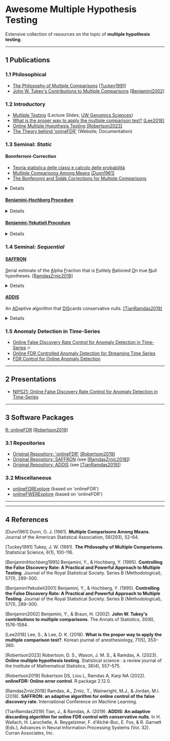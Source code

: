 # Awesome Multiple Hypothesis Testing
Extensive collection of resources on the topic of **multiple hypothesis testing**.

***

## 1 Publications

### 1.1 Philosophical

- [The Philosophy of Multiple Comparisons](https://projecteuclid.org/journals/statistical-science/volume-6/issue-1/The-Philosophy-of-Multiple-Comparisons/10.1214/ss/1177011945.full) [[Tuckey1991]](#tuckey1991)
- [John W. Tukey's Contributions to Multiple Comparisons](https://projecteuclid.org/journals/annals-of-statistics/volume-30/issue-6/John-W-Tukeys-contributions-to-multiple-comparisons/10.1214/aos/1043351247.full) [[Benjamini2002]](#benjamini2002)

### 1.2 Introductory

- [Multiple Testing](https://www.gs.washington.edu/academics/courses/akey/56008/lecture/lecture10.pdf) (Lecture Slides; [UW Genomics Sciences](https://www.gs.washington.edu/index.htm))
- [What is the proper way to apply the multiple comparison test?](https://www.ncbi.nlm.nih.gov/pmc/articles/PMC6193594/) [[Lee2018]](#lee2018)
- [Online Multiple Hypothesis Testing](https://www.ncbi.nlm.nih.gov/pmc/articles/PMC7615519/) [[Robertson2023]](#robertson23)
- [The Theory behind 'onineFDR'](https://bioconductor.org/packages/devel/bioc/vignettes/onlineFDR/inst/doc/theory.html#SAFFRON_gamma) (Website; Documentation)

### 1.3 Seminal: _Static_

#### Bonnferroni-Correction
- [Teoria statistica delle classi e calcolo delle probabilità](https://www.jstor.org/stable/23229706)
- [Multiple Comparisons Among Means](https://sci2s.ugr.es/keel/pdf/algorithm/articulo/1961-Bonferroni_Dunn-JASA.pdf) [[Dunn1961]](#dunn1961)
- [The Bonferonni and Šidák Corrections for Multiple Comparisons](https://personal.utdallas.edu/~Herve/Abdi-Bonferroni2007-pretty.pdf)

<details>
  <summary>Details</summary>

Algorithm for controlling the FWER in (static) hypothesis testing. The adjusted threshold $\alpha_i$ for $k$ tested hypotheses is calculated as:

$$\alpha_i = \frac{\alpha}{k}$$

</details>

#### [Benjamini-Hochberg Procedure](https://www.jstor.org/stable/2346101)

<details>
  <summary>Details</summary>

Algorithm for controlling the FDR in (static) hypothesis testing for _p_-values that are independent or with positive regression dependency on subsets:

- Given $\alpha$, sort all _p_-values $P_k$ and find the largest $k$ for $P_k \leq \frac{k}{m} \alpha$.
- Reject $\mathcal{H}_0$ for all $H_i$ for $i=1, 2, \ldots, k$.

[[BenjaminiHochberg1995]](#benjaminihochberg1995)

</details>

#### [Benjamini-Yekutieli Procedure](https://projecteuclid.org/journals/annals-of-statistics/volume-29/issue-4/The-control-of-the-false-discovery-rate-in-multiple-testing/10.1214/aos/1013699998.full)

<details>
  <summary>Details</summary>

Algorithm for controlling the FDR in (static) hypothesis testing for _p_-values under arbitrary dependence.
This modifies the threshold as obtained by Benjamini-Hochberg Procedure [[BenjaminiYekutieli2001]](#benjaminiyekutieli2001) as follows:

$$P_k \leq \frac{k}{m c(m)} \alpha$$

- The standard Benjamini-Hochberg Procedure can be recovered by $c(m)=1$ for independent or positively correlated _p_-values.
- Under arbitrary dependence $c(m)$ is defined as the _Harmonic_ number $c(m)=\sum^{m}{i=1}\frac{1}{i}$.

</details>

### 1.4 Seminal: _Sequential_

#### [SAFFRON](https://proceedings.mlr.press/v80/ramdas18a/ramdas18a.pdf)
<ins>S</ins>erial estimate of the <ins>A</ins>lpha <ins>F</ins>raction that is <ins>F</ins>utilely <ins>R</ins>ationed <ins>O</ins>n true <ins>N</ins>ull hypotheses. [[RamdasZrnic2018]](#ramdaszrnic2018)

<details>
  <summary>Details</summary>

Algorithm for controlling FDR in sequential (online) hypothesis testing for independent _p_-values that was proposed by [[RamdasZrnic2018]](#ramdaszrnic2018).

SAFFRON estimates the proportion of $\mathcal{H}_0$, i.e. adjusts the test levels $\alpha_i$ based on an estimate of the amount of alpha wealth that is allocated to testing true $\mathcal{H}_0$.
SAFFRON depends on the constants $w_0$ and $\lambda$, with $w_0$ as the initial alpha wealth, satisfying $0 \leq w_0 \leq \alpha$.
The parameter $\lambda \in (0,1)$ defines the threshold for a _candidate_ as SAFFRON never rejects _p_-values $\geq \lambda$.
Candidates are hypotheses that are more likely to be _discoveries_:

- At each time $t$, define the number of _candidates_ after the _j_-th rejection as

$`C_{j+} = C_{j+}(t) = \sum_{i = \tau_j + 1}^{t-1} C_i`$

with $C_t = 1\{p_t \leq \lambda \}$ as the indicator for candidacy.

- Subsequent test levels are chosen as $\alpha_t = \min\{ \lambda, \tilde{\alpha}_t\}$ with the exception

$`\alpha_1 = \min\{(1 - \lambda)\gamma_1 w_0, \lambda\}`$

and subsequent

$`\tilde{\alpha}_t = (1 - \lambda) [w_0 \gamma_{t-C_{0+}} + (\alpha - w_0)\gamma_{t-\tau_1-C_{1+}} +  \alpha \sum_{j \geq 2}  \gamma_{t - \tau_j- C_{j+}}]`$

Typically, $\gamma_j \propto j^{-1.6}$ is used as the $\gamma$ sequence.

</details>

#### [ADDIS](https://proceedings.neurips.cc/paper_files/paper/2019/file/1d6408264d31d453d556c60fe7d0459e-Paper.pdf)
An <ins>AD</ins>aptive algorithm that <ins>DIS</ins>cards conservative nulls. [[TianRamdas2019]](#tianramdas2019)

<details>
  <summary>Details</summary>

Algorithm for controlling FDR in sequential (online) hypothesis testing for independent _p_-values that was proposed by [[TianRamdas2019]](#tianramdas2019).
ADDIS iterates on SAFFRON by extending SAFFRONs **adaptivity in the fraction** of $\mathcal{H}_0$ by **adaptivity in the conservativeness** of $\mathcal{H}_0$.
ADDIS depends on the constants $W_0$, $\lambda$ and $\tau$, with $W_0$ as the initial alpha wealth, satisfying $0 \leq w_0 \leq \alpha$.
The new parameter $\tau \in (0,1]$ defines the threshold for discarding (conservative) _p_-values as _p_-values $\geq \tau$ are _discarded_ (i.e. not considered for testing, with no wealth invested).
As for SAFFRON, the parameter $\lambda \in [0,\tau)$  defines the threshold for _candidates_ as ADDIS will never reject _p_values $\geq \lambda$.

$`\alpha_t = \min\{\lambda, \tilde{\alpha}_t\}`$

$`\tilde{\alpha}_t = (\tau - \lambda)[w_0 \gamma_{S^t-C_{0+}} + (\alpha - w_0)\gamma_{S^t - \kappa_1^*-C_{1+}} +  \alpha \sum_{j \geq 2} \gamma_{S^t - \kappa_j^* - C_{j+}}`$

$`\kappa_j = \min\{i \in [t-1] : \sum_{k \leq i}  1 \{p_k \leq \alpha_k\} \geq j\}, \kappa_j^* = \sum_{i \leq \kappa_j} 1 \{p_i \leq \tau \}, S^t = \sum_{i < t} 1 \{p_i \leq \tau \}, C_{j+} = \sum_{i = \kappa_j + 1}^{t-1} 1\{p_i \leq \lambda\}`$

Typically, $\gamma_j \propto j^{-1.6}$ is used as the $\gamma$ sequence.

</details>

### 1.5 Anomaly Detection in Time-Series

- [Online False Discovery Rate Control for Anomaly Detection in Time-Series](https://proceedings.neurips.cc/paper_files/paper/2021/file/def130d0b67eb38b7a8f4e7121ed432c-Paper.pdf) 🔥
- [Online FDR Controlled Anomaly Detection for Streaming Time Series](https://kdd-milets.github.io/milets2019/papers/milets19_paper_6.pdf)
- [FDR Control for Online Anomaly Detection](https://hal.science/hal-04321622)

***

## 2 Presentations
- [NIPS21: Online False Discovery Rate Control for Anomaly Detection in Time-Series](https://slideslive.com/38968279/online-false-discovery-rate-control-for-anomaly-detection-in-time-series?ref=speaker-17986)

***

## 3 Software Packages
[R: onlineFDR](https://academic.oup.com/bioinformatics/article/35/20/4196/5380770) [[Robertson2019]](#robertson19)

### 3.1 Repositories

- [Original Repository: 'onlineFDR'](https://github.com/dsrobertson/onlineFDR) [[Robertson2019]](#robertson19)
- [Original Repository: SAFFRON](https://github.com/JINJINT/ADDIS) (see [[RamdasZrnic2018]](#ramdaszrnic2018))<br/>
- [Original Repository: ADDIS](https://github.com/JINJINT/ADDIS) (see [[TianRamdas2019]](#tianramdas2019))

### 3.2 Miscellaneous

- [onlineFDRExplore](https://mrc-bsu.shinyapps.io/onlineFDRexplore/) (based on 'onlineFDR')<br/>
- [onlineFWERExplore](https://mrc-bsu.shinyapps.io/onlineFWERexplore/) (based on 'onlineFDR')

***
***

## 4 References
<a id="dunn1961">[Dunn1961]</a> Dunn, O. J. (1961). **Multiple Comparisons Among Means**. Journal of the American Statistical Association, 56(293), 52–64.

<a id="tuckey1991">[Tuckey1991]</a> Tukey, J. W. (1991). **The Philosophy of Multiple Comparisons**. Statistical Science, 6(1), 100-116.

<a id="benjaminihochberg1995">[BenjaminiHochberg1995]</a> Benjamini, Y., & Hochberg, Y. (1995). **Controlling the False Discovery Rate: A Practical and Powerful Approach to Multiple Testing**. Journal of the Royal Statistical Society. Series B (Methodological), 57(1), 289–300.

<a id="benjaminiyekutieli2001">[BenjaminiYekutieli2001]</a> Benjamini, Y., & Hochberg, Y. (1995). **Controlling the False Discovery Rate: A Practical and Powerful Approach to Multiple Testing**. Journal of the Royal Statistical Society. Series B (Methodological), 57(1), 289–300.

<a id="benjamini2002">[Benjamini2002]</a> Benjamini, Y., & Braun, H. (2002). **John W. Tukey's contributions to multiple comparisons**. The Annals of Statistics, 30(6), 1576-1594.

<a id="lee2018">[Lee2018]</a> Lee, S., & Lee, D. K. (2018). **What is the proper way to apply the multiple comparison test?**. Korean journal of anesthesiology, 71(5), 353–360.

<a id="robertson23">[Robertson2023]</a> Robertson, D. S., Wason, J. M. S., & Ramdas, A. (2023). **Online multiple hypothesis testing**. Statistical science : a review journal of the Institute of Mathematical Statistics, 38(4), 557–575.

<a id="robertson19">[Robertson2019]</a> Robertson DS, Liou L, Ramdas A, Karp NA (2022). **onlineFDR: Online error control**. R package 2.12.0.

<a id="ramdaszrnic2018">[RamdasZrnic2018]</a> Ramdas, A., Zrnic, T., Wainwright, M.J., & Jordan, M.I. (2018). **SAFFRON: an adaptive algorithm for online control of the false discovery rate**. International Conference on Machine Learning.

<a id="tianramdas2019">[TianRamdas2019]</a> Tian, J., & Ramdas, A. (2019). **ADDIS: An adaptive discarding algorithm for online FDR control with conservative nulls**. In H. Wallach, H. Larochelle, A. Beygelzimer, F. d'Alché-Buc, E. Fox, & R. Garnett (Eds.), Advances in Neural Information Processing Systems (Vol. 32). Curran Associates, Inc.
